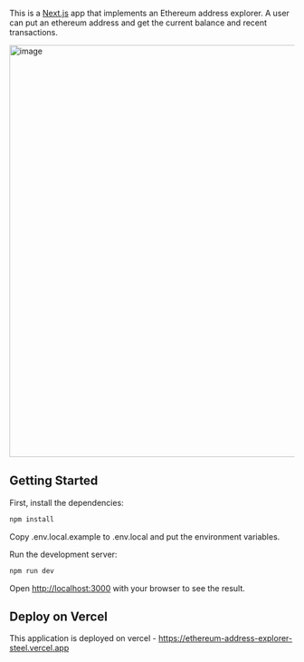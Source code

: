 This is a [Next.js](https://nextjs.org/) app that implements an Ethereum address explorer. A user can put an ethereum address and get the current balance and recent transactions.

<img width="727" alt="image" src="https://github.com/user-attachments/assets/1110ca2c-2570-457e-bed3-d1fe3d5b8453">


## Getting Started

First, install the dependencies:
```bash
npm install
```

Copy .env.local.example to .env.local and put the environment variables.

Run the development server:

```bash
npm run dev
```

Open [http://localhost:3000](http://localhost:3000) with your browser to see the result.


## Deploy on Vercel

This application is deployed on vercel - https://ethereum-address-explorer-steel.vercel.app

